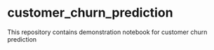 # customer_churn_prediction
This repository contains demonstration notebook for customer churn prediction
